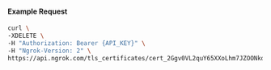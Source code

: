 
#### Example Request
```bash
curl \
-XDELETE \
-H "Authorization: Bearer {API_KEY}" \
-H "Ngrok-Version: 2" \
https://api.ngrok.com/tls_certificates/cert_2Ggv0VL2quY65XXoLhm7JZOONkq
